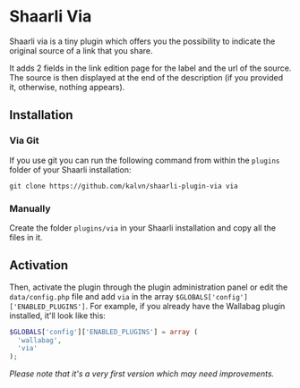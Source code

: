 # Shaarli Via

Shaarli via is a tiny plugin which offers you the possibility to indicate the original source of a link that you share.

It adds 2 fields in the link edition page for the label and the url of the source.
The source is then displayed at the end of the description (if you provided it, otherwise, nothing appears).

## Installation
### Via Git
If you use git you can run the following command from within the `plugins` folder of your Shaarli installation:

```shell
git clone https://github.com/kalvn/shaarli-plugin-via via
```

### Manually
Create the folder `plugins/via` in your Shaarli installation and copy all the files in it.

## Activation
Then, activate the plugin through the plugin administration panel or edit the `data/config.php` file and add `via` in the array `$GLOBALS['config']['ENABLED_PLUGINS']`. For example, if you already have the Wallabag plugin installed, it'll look like this:

```php
$GLOBALS['config']['ENABLED_PLUGINS'] = array (
  'wallabag',
  'via'
);
```

*Please note that it's a very first version which may need improvements.*
